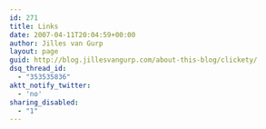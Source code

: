 ```yaml
---
id: 271
title: Links
date: 2007-04-11T20:04:59+00:00
author: Jilles van Gurp
layout: page
guid: http://blog.jillesvangurp.com/about-this-blog/clickety/
dsq_thread_id:
  - "353535836"
aktt_notify_twitter:
  - 'no'
sharing_disabled:
  - "1"
---
```

